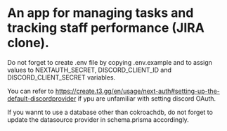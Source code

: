 # An app for managing tasks and tracking staff performance (JIRA clone).

Do not forget to create .env file by copying .env.example and to assign values to NEXTAUTH_SECRET, DISCORD_CLIENT_ID and DISCORD_CLIENT_SECRET variables. 

You can refer to https://create.t3.gg/en/usage/next-auth#setting-up-the-default-discordprovider if ypu are unfamiliar with setting discord OAuth.

If you wannt to use a database other than cokroachdb, do not forget to update the datasource provider in schema.prisma accordingly.